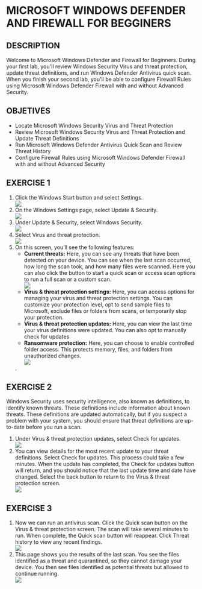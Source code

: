 # MICROSOFT WINDOWS DEFENDER AND FIREWALL FOR BEGGINERS
<h2>DESCRIPTION</h2>
<a>Welcome to Microsoft Windows Defender and Firewall for Beginners. During your first lab, you'll review Windows Security Virus and threat protection, update threat definitions, and run Windows Defender Antivirus quick scan. When you finish your second lab, you'll be able to configure Firewall Rules using Microsoft Windows Defender Firewall with and without Advanced Security.</a>

<h2>OBJETIVES</h2>
<body>
<ul>
<li>Locate Microsoft Windows Security Virus and Threat Protection</li>
<li>Review Microsoft Windows Security Virus and Threat Protection and Update Threat Definitions</li>
<li>Run Microsoft Windows Defender Antivirus Quick Scan and Review Threat History</li>
<li>Configure Firewall Rules using Microsoft Windows Defender Firewall with and without Advanced Security</li>
</ul>
</body>

<h2>EXERCISE 1</h2>
<body>
<ol>
<li>Click the Windows Start button and select Settings.</li>
  <img src="proyecto1-a.jpg"/>
<li>On the Windows Settings page, select Update & Security.</li>
  <img src="proyecto1-b.jpg"/>
<li>Under Update & Security, select Windows Security.</li>
  <img src="proyecto1-c.jpg"/>
<li>Select Virus and threat protection.</li>
  <img src="proyecto1-d.jpg"/>
<li>On this screen, you’ll see the following features:</br>
  <body>
<ul>
<li><b>Current threats:</b> Here, you can see any threats that have been detected on your device. You can see when the last scan occurred, how long the scan took, and how many files were scanned. Here you can also click the button to start a quick scan or access scan options to run a full scan or a custom scan.</li>
  <img src="proyecto1-e.jpg"/>
<li><b>Virus & threat protection settings:</b> Here, you can access options for managing your virus and threat protection settings. You can customize your protection level, opt to send sample files to Microsoft, exclude files or folders from scans, or temporarily stop your protection.</li>
<li><b>Virus & threat protection updates:</b> Here, you can view the last time your virus definitions were updated. You can also opt to manually check for updates</li>
<li><b>Ransomware protection:</b> Here, you can choose to enable controlled folder access. This protects memory, files, and folders from unauthorized changes.</li>
  <img src="proyecto1-f.jpg"/>
</ul>
</body>
.</li>
</ol>
</body>

<h2>EXERCISE 2</h2>
Windows Security uses security intelligence, also known as definitions, to identify known threats. These definitions include information about known threats. These definitions are updated automatically, but if you suspect a problem with your system, you should ensure that threat definitions are up-to-date before you run a scan.
<body>
<ol>
  <li>Under Virus & threat protection updates, select Check for updates.</li>
   <img src="proyecto1-g.jpg"/>
  <li>You can view details for the most recent update to your threat definitions. Select Check for updates. This process could take a few minutes. When the update has completed, the Check for updates button will return, and you should notice that the last update time and date have changed. Select the back button to return to the Virus & threat protection screen.</li>
 <img src="proyecto1-h.jpg"/>
</ol>
</body>

<h2>EXERCISE 3</h2>
<body>
  <ol>
    <li>Now we can run an antivirus scan. Click the Quick scan button on the Virus & threat protection screen. The scan will take several minutes to run. When complete, the Quick scan button will reappear. Click Threat history to view any recent findings.</li>
     <img src="proyecto1-i.jpg"/>
    <li>This page shows you the results of the last scan. You see the files identified as a threat and quarantined, so they cannot damage your device. You then see files identified as potential threats but allowed to continue running.</li>
     <img src="proyecto1-j.jpg"/>
  </ol>
</body>
